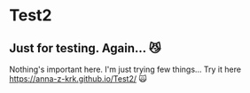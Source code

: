 # Test2 
## Just for testing. Again... :smirk_cat:
Nothing's important here. I'm just trying few things...
Try it here https://anna-z-krk.github.io/Test2/
:scream_cat:
